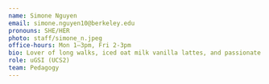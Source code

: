```yaml
---
name: Simone Nguyen
email: simone.nguyen10@berkeley.edu
pronouns: SHE/HER
photo: staff/simone_n.jpeg
office-hours: Mon 1–3pm, Fri 2-3pm
bio: Lover of long walks, iced oat milk vanilla lattes, and passionate about using data science to analyze our carceral system! I’m excited to meet you all!
role: uGSI (UCS2)
team: Pedagogy
---
```

